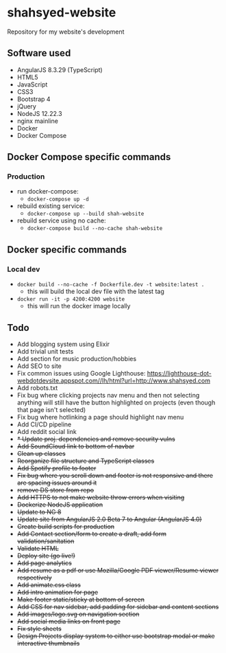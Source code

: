 # shahsyed-website  
Repository for my website's development

## Software used  
* AngularJS 8.3.29 (TypeScript)  
* HTML5  
* JavaScript  
* CSS3  
* Bootstrap 4  
* jQuery 
* NodeJS 12.22.3
* nginx mainline
* Docker
* Docker Compose
  
## Docker Compose specific commands  
### Production
- run docker-compose:
  - `docker-compose up -d`
- rebuild existing service:
  - `docker-compose up --build shah-website`
- rebuild service using no cache:
  - `docker-compose build --no-cache shah-website`

## Docker specific commands  
### Local dev
- `docker build --no-cache -f Dockerfile.dev -t website:latest .`
  - this will build the local dev file with the latest tag 
- `docker run -it -p 4200:4200 website`
  - this will run the docker image locally

## Todo
* Add blogging system using Elixir
* Add trivial unit tests
* Add section for music production/hobbies
* Add SEO to site
* Fix common issues using Google Lighthouse: https://lighthouse-dot-webdotdevsite.appspot.com//lh/html?url=http://www.shahsyed.com
* Add robots.txt
* Fix bug where clicking projects nav menu and then not selecting anything will still have the button highlighted on projects (even though that page isn't selected)
* Fix bug where hotlinking a page should highlight nav menu 
* Add CI/CD pipeline
* Add reddit social link
* ~~* Update proj. dependencies and remove security vulns~~
* ~~Add SoundCloud link to bottom of navbar~~
* ~~Clean up classes~~
* ~~Reorganize file structure and TypeScript classes~~  
* ~~Add Spotify profile to footer~~
* ~~Fix bug where you scroll down and footer is not responsive and there are spacing issues around it~~
* ~~remove DS store from repo~~
* ~~Add HTTPS to not make website throw errors when visiting~~
* ~~Dockerize NodeJS application~~
* ~~Update to NG 8~~
* ~~Update site from AngularJS 2.0 Beta 7 to Angular (AngularJS 4.0)~~
* ~~Create build scripts for production~~
* ~~Add Contact section/form to create a draft, add form validation/sanitation~~
* ~~Validate HTML~~  
* ~~Deploy site (go live!)~~  
* ~~Add page analytics~~  
* ~~Add resume as a pdf or use Mozilla/Google PDF viewer/Resume viewer respectively~~  
* ~~Add animate.css class~~  
* ~~Add intro animation for page~~  
* ~~Make footer static/sticky at bottom of screen~~  
* ~~Add CSS for nav sidebar, add padding for sidebar and content sections~~  
* ~~Add images/logo.svg on navigation section~~  
* ~~Add social media links on front page~~  
* ~~Fix style sheets~~  
* ~~Design Projects display system to either use bootstrap modal or make interactive thumbnails~~  
